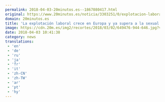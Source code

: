 ```yaml
---
permalink: 2018-04-03-20minutos.es--1867080417.html
original: https://www.20minutos.es/noticia/3303251/0/explotacion-laboral-crece-europa-supera-laboral/
domain: 20minutos.es
title: 'La explotación laboral crece en Europa y ya supera a la sexual'
image: https://cdn.20m.es/img2/recortes/2018/03/02/649476-944-646.jpg?v=20180403114808
date: 2018-04-03 10:41:38
category: news
translations: 
 - 'en'
 - 'de'
 - 'ru'
 - 'ja'
 - 'fr'
 - 'it'
 - 'zh-CN'
 - 'zh-TW'
 - 'ar'
 - 'pt'
 - 'hy'
---
```



